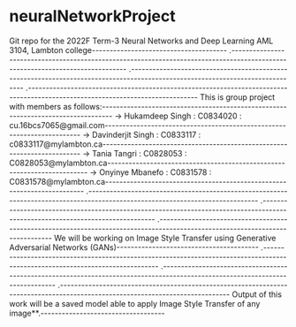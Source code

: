 # neuralNetworkProject
Git repo for the 2022F Term-3 Neural Networks and Deep Learning AML 3104, Lambton college--------------------------------------
.------------------------------------------------------------------------------------------------------------------------------
.------------------------------------------------------------------------------------------------------------------------------
.------------------------------------------------------------------------------------------------------------------------------
This is group project with members as follows:---------------------------------------------------------------------------------
-> Hukamdeep Singh   : C0834020 : cu.16bcs7065@gmail.com-----------------------------------------------------------------------
-> Davinderjit Singh : C0833117 : c0833117@mylambton.ca------------------------------------------------------------------------
-> Tania Tangri      : C0828053 : C0828053@mylambton.ca------------------------------------------------------------------------
-> Onyinye Mbanefo   : C0831578 : C0831578@mylambton.ca------------------------------------------------------------------------
.------------------------------------------------------------------------------------------------------------------------------
.------------------------------------------------------------------------------------------------------------------------------
.------------------------------------------------------------------------------------------------------------------------------
We will be working on Image Style Transfer using Generative Adversarial Networks (GANs)----------------------------------------
.------------------------------------------------------------------------------------------------------------------------------
.------------------------------------------------------------------------------------------------------------------------------
.------------------------------------------------------------------------------------------------------------------------------
Output of this work will be a saved model able to apply Image Style Transfer of any image**.-----------------------------------

